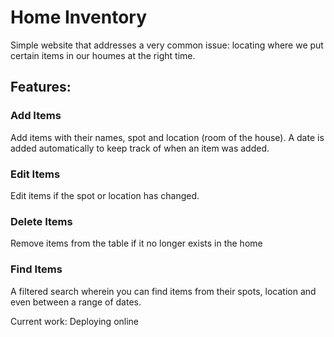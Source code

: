 # Home Inventory

Simple website that addresses a very common issue: locating where we put certain items in our houmes at the right time.

## Features:
### Add Items
Add items with their names, spot and location (room of the house). A date is added automatically to keep track of when an item was added.

### Edit Items
Edit items if the spot or location has changed.

### Delete Items
Remove items from the table if it no longer exists in the home

### Find Items
A filtered search wherein you can find items from their spots, location and even between a range of dates.

Current work: Deploying online
